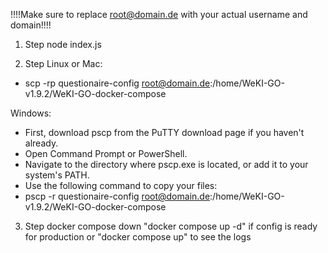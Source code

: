 !!!!Make sure to replace root@domain.de with your actual username and domain!!!!
1. Step
node index.js

2. Step
Linux or Mac: 
- scp -rp questionaire-config root@domain.de:/home/WeKI-GO-v1.9.2/WeKI-GO-docker-compose

Windows: 
- First, download pscp from the PuTTY download page if you haven't already.
- Open Command Prompt or PowerShell.
- Navigate to the directory where pscp.exe is located, or add it to your system's PATH.
- Use the following command to copy your files:
- pscp -r questionaire-config root@domain.de:/home/WeKI-GO-v1.9.2/WeKI-GO-docker-compose

3. Step
docker compose down
"docker compose up -d" if config is ready for production or "docker compose up" to see the logs
